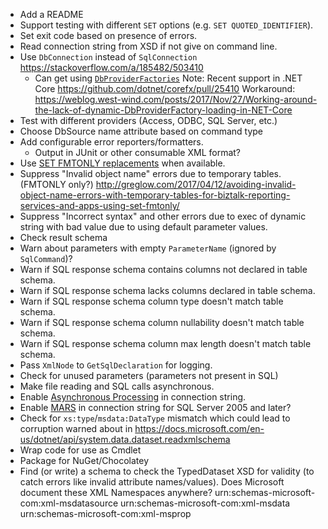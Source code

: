 * Add a README
* Support testing with different `SET` options (e.g. `SET QUOTED_IDENTIFIER`).
* Set exit code based on presence of errors.
* Read connection string from XSD if not give on command line.
* Use `DbConnection` instead of `SqlConnection`
  https://stackoverflow.com/a/185482/503410
  - Can get using [`DbProviderFactories`](https://docs.microsoft.com/en-us/dotnet/api/system.data.common.dbproviderfactories)
    Note: Recent support in .NET Core
    https://github.com/dotnet/corefx/pull/25410
    Workaround:
    https://weblog.west-wind.com/posts/2017/Nov/27/Working-around-the-lack-of-dynamic-DbProviderFactory-loading-in-NET-Core
* Test with different providers (Access, ODBC, SQL Server, etc.)
* Choose DbSource name attribute based on command type
* Add configurable error reporters/formatters.
  * Output in JUnit or other consumable XML format?
* Use [SET FMTONLY
  replacements](https://docs.microsoft.com/en-us/sql/t-sql/statements/set-fmtonly-transact-sql)
  when available.
* Suppress "Invalid object name" errors due to temporary tables. (FMTONLY only?)
  http://greglow.com/2017/04/12/avoiding-invalid-object-name-errors-with-temporary-tables-for-biztalk-reporting-services-and-apps-using-set-fmtonly/
* Suppress "Incorrect syntax" and other errors due to exec of dynamic string
  with bad value due to using default parameter values.
* Check result schema
* Warn about parameters with empty `ParameterName` (ignored by `SqlCommand`)?
* Warn if SQL response schema contains columns not declared in table schema.
* Warn if SQL response schema lacks columns declared in table schema.
* Warn if SQL response schema column type doesn't match table schema.
* Warn if SQL response schema column nullability doesn't match table schema.
* Warn if SQL response schema column max length doesn't match table schema.
* Pass `XmlNode` to `GetSqlDeclaration` for logging.
* Check for unused parameters (parameters not present in SQL)
* Make file reading and SQL calls asynchronous.
* Enable [Asynchronous Processing](https://stackoverflow.com/q/9432647) in
  connection string.
* Enable [MARS](https://docs.microsoft.com/en-us/dotnet/framework/data/adonet/sql/enabling-multiple-active-result-sets)
  in connection string for SQL Server 2005 and later?
* Check for `xs:type`/`msdata:DataType` mismatch which could lead to
  corruption warned about in
  https://docs.microsoft.com/en-us/dotnet/api/system.data.dataset.readxmlschema
* Wrap code for use as Cmdlet
* Package for NuGet/Chocolatey
* Find (or write) a schema to check the TypedDataset XSD for validity (to
  catch errors like invalid attribute names/values).  Does Microsoft document
  these XML Namespaces anywhere?
  urn:schemas-microsoft-com:xml-msdatasource
  urn:schemas-microsoft-com:xml-msdata
  urn:schemas-microsoft-com:xml-msprop
